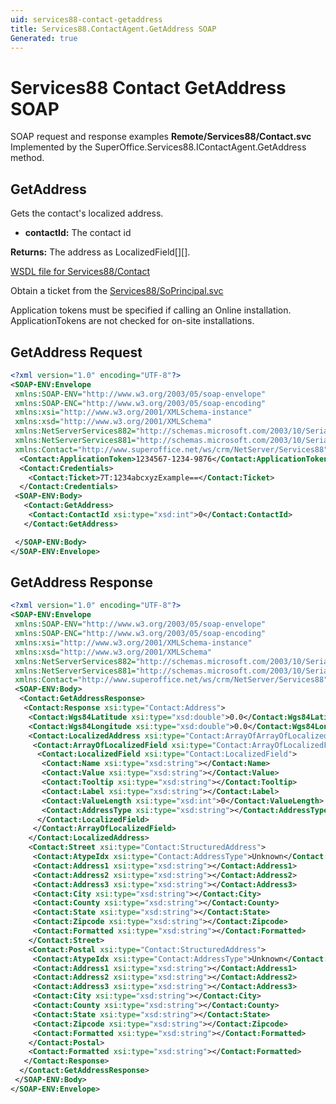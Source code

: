 ```yaml
---
uid: services88-contact-getaddress
title: Services88.ContactAgent.GetAddress SOAP
Generated: true
---
```


# Services88 Contact GetAddress SOAP

SOAP request and response examples **Remote/Services88/Contact.svc**
Implemented by the <see cref="M:SuperOffice.Services88.IContactAgent.GetAddress">SuperOffice.Services88.IContactAgent.GetAddress</see> method.

## GetAddress

Gets the contact's localized address.

* **contactId:** The contact id

**Returns:** The address as LocalizedField[][].


[WSDL file for Services88/Contact](../Services88-Contact.md)

Obtain a ticket from the [Services88/SoPrincipal.svc](../SoPrincipal/index.md)

Application tokens must be specified if calling an Online installation. ApplicationTokens are not checked for on-site installations.

## GetAddress Request

```xml
<?xml version="1.0" encoding="UTF-8"?>
<SOAP-ENV:Envelope
 xmlns:SOAP-ENV="http://www.w3.org/2003/05/soap-envelope"
 xmlns:SOAP-ENC="http://www.w3.org/2003/05/soap-encoding"
 xmlns:xsi="http://www.w3.org/2001/XMLSchema-instance"
 xmlns:xsd="http://www.w3.org/2001/XMLSchema"
 xmlns:NetServerServices882="http://schemas.microsoft.com/2003/10/Serialization/Arrays"
 xmlns:NetServerServices881="http://schemas.microsoft.com/2003/10/Serialization/"
 xmlns:Contact="http://www.superoffice.net/ws/crm/NetServer/Services88">
  <Contact:ApplicationToken>1234567-1234-9876</Contact:ApplicationToken>
  <Contact:Credentials>
    <Contact:Ticket>7T:1234abcxyzExample==</Contact:Ticket>
  </Contact:Credentials>
 <SOAP-ENV:Body>
   <Contact:GetAddress>
    <Contact:ContactId xsi:type="xsd:int">0</Contact:ContactId>
   </Contact:GetAddress>

 </SOAP-ENV:Body>
</SOAP-ENV:Envelope>

```


## GetAddress Response

```xml
<?xml version="1.0" encoding="UTF-8"?>
<SOAP-ENV:Envelope
 xmlns:SOAP-ENV="http://www.w3.org/2003/05/soap-envelope"
 xmlns:SOAP-ENC="http://www.w3.org/2003/05/soap-encoding"
 xmlns:xsi="http://www.w3.org/2001/XMLSchema-instance"
 xmlns:xsd="http://www.w3.org/2001/XMLSchema"
 xmlns:NetServerServices882="http://schemas.microsoft.com/2003/10/Serialization/Arrays"
 xmlns:NetServerServices881="http://schemas.microsoft.com/2003/10/Serialization/"
 xmlns:Contact="http://www.superoffice.net/ws/crm/NetServer/Services88">
 <SOAP-ENV:Body>
  <Contact:GetAddressResponse>
   <Contact:Response xsi:type="Contact:Address">
    <Contact:Wgs84Latitude xsi:type="xsd:double">0.0</Contact:Wgs84Latitude>
    <Contact:Wgs84Longitude xsi:type="xsd:double">0.0</Contact:Wgs84Longitude>
    <Contact:LocalizedAddress xsi:type="Contact:ArrayOfArrayOfLocalizedField">
     <Contact:ArrayOfLocalizedField xsi:type="Contact:ArrayOfLocalizedField">
      <Contact:LocalizedField xsi:type="Contact:LocalizedField">
       <Contact:Name xsi:type="xsd:string"></Contact:Name>
       <Contact:Value xsi:type="xsd:string"></Contact:Value>
       <Contact:Tooltip xsi:type="xsd:string"></Contact:Tooltip>
       <Contact:Label xsi:type="xsd:string"></Contact:Label>
       <Contact:ValueLength xsi:type="xsd:int">0</Contact:ValueLength>
       <Contact:AddressType xsi:type="xsd:string"></Contact:AddressType>
      </Contact:LocalizedField>
     </Contact:ArrayOfLocalizedField>
    </Contact:LocalizedAddress>
    <Contact:Street xsi:type="Contact:StructuredAddress">
     <Contact:AtypeIdx xsi:type="Contact:AddressType">Unknown</Contact:AtypeIdx>
     <Contact:Address1 xsi:type="xsd:string"></Contact:Address1>
     <Contact:Address2 xsi:type="xsd:string"></Contact:Address2>
     <Contact:Address3 xsi:type="xsd:string"></Contact:Address3>
     <Contact:City xsi:type="xsd:string"></Contact:City>
     <Contact:County xsi:type="xsd:string"></Contact:County>
     <Contact:State xsi:type="xsd:string"></Contact:State>
     <Contact:Zipcode xsi:type="xsd:string"></Contact:Zipcode>
     <Contact:Formatted xsi:type="xsd:string"></Contact:Formatted>
    </Contact:Street>
    <Contact:Postal xsi:type="Contact:StructuredAddress">
     <Contact:AtypeIdx xsi:type="Contact:AddressType">Unknown</Contact:AtypeIdx>
     <Contact:Address1 xsi:type="xsd:string"></Contact:Address1>
     <Contact:Address2 xsi:type="xsd:string"></Contact:Address2>
     <Contact:Address3 xsi:type="xsd:string"></Contact:Address3>
     <Contact:City xsi:type="xsd:string"></Contact:City>
     <Contact:County xsi:type="xsd:string"></Contact:County>
     <Contact:State xsi:type="xsd:string"></Contact:State>
     <Contact:Zipcode xsi:type="xsd:string"></Contact:Zipcode>
     <Contact:Formatted xsi:type="xsd:string"></Contact:Formatted>
    </Contact:Postal>
    <Contact:Formatted xsi:type="xsd:string"></Contact:Formatted>
   </Contact:Response>
  </Contact:GetAddressResponse>
 </SOAP-ENV:Body>
</SOAP-ENV:Envelope>

```

